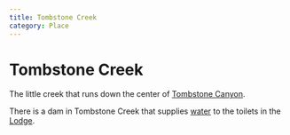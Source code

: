 ```yaml
---
title: Tombstone Creek
category: Place
---
```

# Tombstone Creek

The little creek that runs down the center of [Tombstone Canyon](Tombstone-Canyon).

There is a dam in Tombstone Creek that supplies [water](Water) to the toilets in the [Lodge](Lodge).
